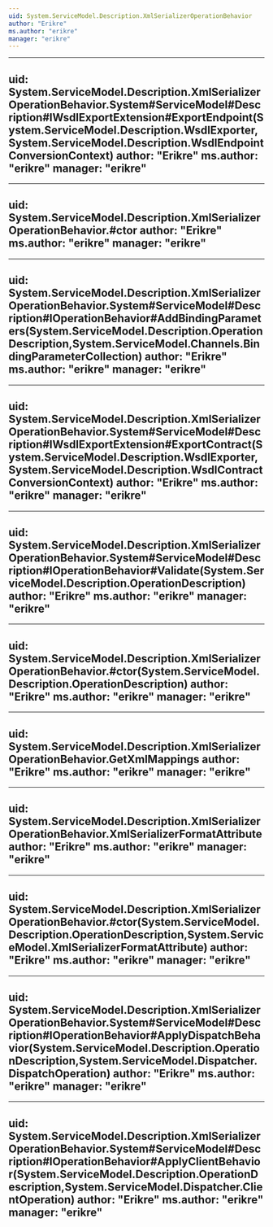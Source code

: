 ```yaml
---
uid: System.ServiceModel.Description.XmlSerializerOperationBehavior
author: "Erikre"
ms.author: "erikre"
manager: "erikre"
---
```


---
uid: System.ServiceModel.Description.XmlSerializerOperationBehavior.System#ServiceModel#Description#IWsdlExportExtension#ExportEndpoint(System.ServiceModel.Description.WsdlExporter,System.ServiceModel.Description.WsdlEndpointConversionContext)
author: "Erikre"
ms.author: "erikre"
manager: "erikre"
---

---
uid: System.ServiceModel.Description.XmlSerializerOperationBehavior.#ctor
author: "Erikre"
ms.author: "erikre"
manager: "erikre"
---

---
uid: System.ServiceModel.Description.XmlSerializerOperationBehavior.System#ServiceModel#Description#IOperationBehavior#AddBindingParameters(System.ServiceModel.Description.OperationDescription,System.ServiceModel.Channels.BindingParameterCollection)
author: "Erikre"
ms.author: "erikre"
manager: "erikre"
---

---
uid: System.ServiceModel.Description.XmlSerializerOperationBehavior.System#ServiceModel#Description#IWsdlExportExtension#ExportContract(System.ServiceModel.Description.WsdlExporter,System.ServiceModel.Description.WsdlContractConversionContext)
author: "Erikre"
ms.author: "erikre"
manager: "erikre"
---

---
uid: System.ServiceModel.Description.XmlSerializerOperationBehavior.System#ServiceModel#Description#IOperationBehavior#Validate(System.ServiceModel.Description.OperationDescription)
author: "Erikre"
ms.author: "erikre"
manager: "erikre"
---

---
uid: System.ServiceModel.Description.XmlSerializerOperationBehavior.#ctor(System.ServiceModel.Description.OperationDescription)
author: "Erikre"
ms.author: "erikre"
manager: "erikre"
---

---
uid: System.ServiceModel.Description.XmlSerializerOperationBehavior.GetXmlMappings
author: "Erikre"
ms.author: "erikre"
manager: "erikre"
---

---
uid: System.ServiceModel.Description.XmlSerializerOperationBehavior.XmlSerializerFormatAttribute
author: "Erikre"
ms.author: "erikre"
manager: "erikre"
---

---
uid: System.ServiceModel.Description.XmlSerializerOperationBehavior.#ctor(System.ServiceModel.Description.OperationDescription,System.ServiceModel.XmlSerializerFormatAttribute)
author: "Erikre"
ms.author: "erikre"
manager: "erikre"
---

---
uid: System.ServiceModel.Description.XmlSerializerOperationBehavior.System#ServiceModel#Description#IOperationBehavior#ApplyDispatchBehavior(System.ServiceModel.Description.OperationDescription,System.ServiceModel.Dispatcher.DispatchOperation)
author: "Erikre"
ms.author: "erikre"
manager: "erikre"
---

---
uid: System.ServiceModel.Description.XmlSerializerOperationBehavior.System#ServiceModel#Description#IOperationBehavior#ApplyClientBehavior(System.ServiceModel.Description.OperationDescription,System.ServiceModel.Dispatcher.ClientOperation)
author: "Erikre"
ms.author: "erikre"
manager: "erikre"
---
